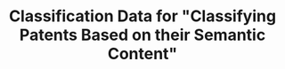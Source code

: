 ---
layout: default
api_or_bulk_downloads: API
citation: "\n@article{bergeaud_classification_2017,\n        title = {Classification
  {Data} for \"{Classifying} {Patents} {Based} on their {Semantic} {Content}\"},\n
  \       url = {https://dataverse.harvard.edu/dataset.xhtml?persistentId=doi:10.7910/DVN/ZULMOY},\n
  \       abstract = {Classification Data for Bergeaud, Potiron and Raimbault, 2017,
  Classifying Patents Based on their Semantic Content.},\n        language = {en},\n
  \       urldate = {2021-08-17},\n        author = {Bergeaud, Antonin and Yoann,
  Potiron and Raimbault, Juste},\n        month = apr,\n        year = {2017},\n        note
  = {type: dataset},\n}\n"
cost: None
description: 'An open consolidated database from raw data on 4 million patents taken
  from the US patent office from 1976 onward. To build the pattern network, not only
  do we look at each patent title, but we also examine their full abstract and extract
  the relevant keywords accordingly. We refer to this classification as semantic approach
  in contrast with the more common technological approach which consists in taking
  the topology when considering US Patent office technological classes. '
last_edit: Mon, 21 Feb 2022 16:25:58 GMT
location: https://dataverse.harvard.edu/dataset.xhtml?persistentId=doi:10.7910/DVN/ZULMOY
maintained_by: Contact maintainer through Dataverse
record_creation_timestamp: 08/17/2021, 08:40:25
shortname: classifying_patents_semantic_content
tags:
- United States
- patents
- similarity
timeframe: 1834-present (~weekly)
title: Classification Data for "Classifying Patents Based on their Semantic Content"
uuid: bf073285-5243-4dc6-a990-c8a8c3f79898
---